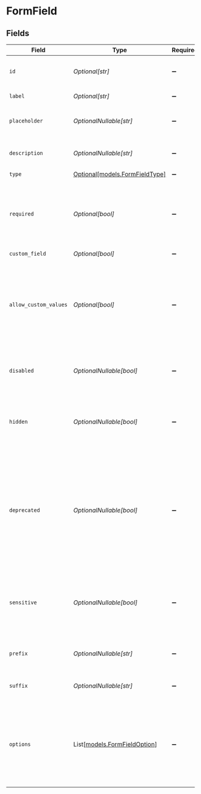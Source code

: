 # FormField


## Fields

| Field                                                                                                                                                                  | Type                                                                                                                                                                   | Required                                                                                                                                                               | Description                                                                                                                                                            | Example                                                                                                                                                                |
| ---------------------------------------------------------------------------------------------------------------------------------------------------------------------- | ---------------------------------------------------------------------------------------------------------------------------------------------------------------------- | ---------------------------------------------------------------------------------------------------------------------------------------------------------------------- | ---------------------------------------------------------------------------------------------------------------------------------------------------------------------- | ---------------------------------------------------------------------------------------------------------------------------------------------------------------------- |
| `id`                                                                                                                                                                   | *Optional[str]*                                                                                                                                                        | :heavy_minus_sign:                                                                                                                                                     | The unique identifier of the form field.                                                                                                                               | channel                                                                                                                                                                |
| `label`                                                                                                                                                                | *Optional[str]*                                                                                                                                                        | :heavy_minus_sign:                                                                                                                                                     | The label of the field                                                                                                                                                 | Channel                                                                                                                                                                |
| `placeholder`                                                                                                                                                          | *OptionalNullable[str]*                                                                                                                                                | :heavy_minus_sign:                                                                                                                                                     | The placeholder for the form field                                                                                                                                     | Select a channel                                                                                                                                                       |
| `description`                                                                                                                                                          | *OptionalNullable[str]*                                                                                                                                                | :heavy_minus_sign:                                                                                                                                                     | The description of the form field                                                                                                                                      | Slack channel to push notification to                                                                                                                                  |
| `type`                                                                                                                                                                 | [Optional[models.FormFieldType]](../models/formfieldtype.md)                                                                                                           | :heavy_minus_sign:                                                                                                                                                     | N/A                                                                                                                                                                    | select                                                                                                                                                                 |
| `required`                                                                                                                                                             | *Optional[bool]*                                                                                                                                                       | :heavy_minus_sign:                                                                                                                                                     | Indicates if the form field is required, which means it must be filled in before the form can be submitted                                                             | true                                                                                                                                                                   |
| `custom_field`                                                                                                                                                         | *Optional[bool]*                                                                                                                                                       | :heavy_minus_sign:                                                                                                                                                     | N/A                                                                                                                                                                    | false                                                                                                                                                                  |
| `allow_custom_values`                                                                                                                                                  | *Optional[bool]*                                                                                                                                                       | :heavy_minus_sign:                                                                                                                                                     | Only applicable to select fields. Allow the user to add a custom value though the option select if the desired value is not in the option select list.                 | false                                                                                                                                                                  |
| `disabled`                                                                                                                                                             | *OptionalNullable[bool]*                                                                                                                                               | :heavy_minus_sign:                                                                                                                                                     | Indicates if the form field is displayed in a “read-only” mode.                                                                                                        | false                                                                                                                                                                  |
| `hidden`                                                                                                                                                               | *OptionalNullable[bool]*                                                                                                                                               | :heavy_minus_sign:                                                                                                                                                     | Indicates if the form field is not displayed but the value that is being stored on the connection.                                                                     | false                                                                                                                                                                  |
| `deprecated`                                                                                                                                                           | *OptionalNullable[bool]*                                                                                                                                               | :heavy_minus_sign:                                                                                                                                                     | When the setting is deprecated, it should be hidden from the user interface. The value will still be stored on the connection for the sake of backwards compatibility. | false                                                                                                                                                                  |
| `sensitive`                                                                                                                                                            | *OptionalNullable[bool]*                                                                                                                                               | :heavy_minus_sign:                                                                                                                                                     | Indicates if the form field contains sensitive data, which will display the value as a masked input.                                                                   | false                                                                                                                                                                  |
| `prefix`                                                                                                                                                               | *OptionalNullable[str]*                                                                                                                                                | :heavy_minus_sign:                                                                                                                                                     | Prefix to display in front of the form field.                                                                                                                          | https://                                                                                                                                                               |
| `suffix`                                                                                                                                                               | *OptionalNullable[str]*                                                                                                                                                | :heavy_minus_sign:                                                                                                                                                     | Suffix to display next to the form field.                                                                                                                              | .shopify.com                                                                                                                                                           |
| `options`                                                                                                                                                              | List[[models.FormFieldOption](../models/formfieldoption.md)]                                                                                                           | :heavy_minus_sign:                                                                                                                                                     | N/A                                                                                                                                                                    | [<br/>{<br/>"label": "General Channel",<br/>"value": "general",<br/>"option_type": "simple"<br/>}<br/>]                                                                |